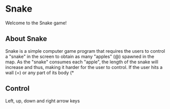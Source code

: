 # Snake
Welcome to the Snake game!

## About Snake
Snake is a simple computer game program that requires the users to control a "snake" in the screen to obtain as many "apples" (@) spawned in the map. As the "snake" consumes each "apple", the length of the snake will increase and thus, making it harder for the user to control. If the user hits a wall (=) or any part of its body (*

## Control
Left, up, down and right arrow keys
